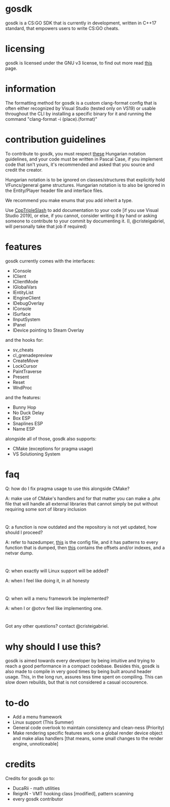 # gosdk
gosdk is a CS:GO SDK that is currently in development, written in C++17 standard, that empowers users to write CS:GO cheats.

# licensing
gosdk is licensed under the GNU v3 license, to find out more read [this](https://github.com/cristeigabriel/gosdk/blob/master/LICENSE) page.

# information
The formatting method for gosdk is a custom clang-format config that is often either recognized by Visual Studio (tested only on VS19) or usable throughout the CLI by installing a specific binary for it and running the command "clang-format -i (place).(format)"

# contribution guidelines
To contribute to gosdk, you must respect [these](http://web.mst.edu/~cpp/common/hungarian.html) Hungarian notation guidelines, and your code must be written in Pascal Case, if you implement code that isn't yours, it's recommended and asked that you source and credit the creator.

Hungarian notation is to be ignored on classes/structures that explicitly hold VFuncs/general game structures. Hungarian notation is to also be ignored in the Entity/Player header file and interface files.

We recommend you make enums that you add inherit a type. 

Use [CppTripleSlash](https://marketplace.visualstudio.com/items?itemName=tcbhat.CppTripleSlash-xmldoccommentsforc) to add documentation to your code [if you use Visual Studio 2019], or else, if you cannot, consider writing it by hand or asking someone to contribute to your commit by documenting it. (I, @cristeigabriel, will personally take that job if required)

# features
gosdk currently comes with the interfaces:
- IConsole
- IClient
- IClientMode
- IGlobalVars
- IEntityList
- IEngineClient
- IDebugOverlay
- IConsole
- ISurface
- IInputSystem
- IPanel
- IDevice pointing to Steam Overlay

and the hooks for:
- sv_cheats
- cl_grenadepreview
- CreateMove
- LockCursor
- PaintTraverse
- Present
- Reset
- WndProc

and the features:
- Bunny Hop
- No Duck Delay
- Box ESP
- Snaplines ESP
- Name ESP

alongside all of those, gosdk also supports:
- CMake (exceptions for pragma usage)
- VS Solutioning System

# faq
Q: how do I fix pragma usage to use this alongside CMake?

A: make use of CMake's handlers and for that matter you can make a .phx file that will handle all external libraries that cannot simply be put without requiring some sort of library inclusion

#

Q: a function is now outdated and the repository is not yet updated, how should I proceed?

A: refer to hazedumper, [this](https://github.com/frk1/hazedumper/blob/master/config.json) is the config file, and it has patterns to every function that is dumped, then [this](https://github.com/frk1/hazedumper/blob/master/csgo.hpp) contains the offsets and/or indexes, and a netvar dump.

#

Q: when exactly will Linux support will be added?

A: when I feel like doing it, in all honesty

#

Q: when will a menu framework be implemented?

A: when I or @otvv feel like implementing one.

#

Got any other questions? contact @cristeigabriel.

# why should I use this?
gosdk is aimed towards every developer by being intuitive and trying to reach a good performance in a compact codebase. Besides this, gosdk is also made to compile in very good times by being built around header usage. This, in the long run, assures less time spent on compiling. This can slow down rebuilds, but that is not considered a casual occourence.

# to-do
- Add a menu framework
- Linux support (This Summer)
- General code overlook to maintain consistency and clean-ness (Priority)
- Make rendering specific features work on a global render device object and make alias handlers [that means, some small changes to the render engine, unnoticeable]

# credits
Credits for gosdk go to:
- DucaRii - math utilities
- ReignN - VMT hooking class [modified], pattern scanning
- every gosdk contributor
